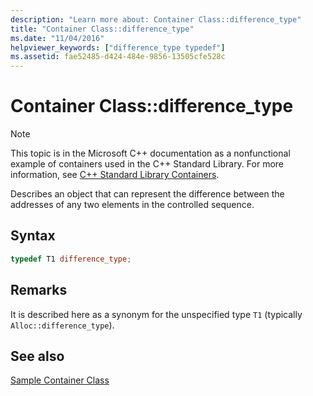 ```yaml
---
description: "Learn more about: Container Class::difference_type"
title: "Container Class::difference_type"
ms.date: "11/04/2016"
helpviewer_keywords: ["difference_type typedef"]
ms.assetid: fae52485-d424-484e-9856-13505cfe528c
---
```

# Container Class::difference_type

> [!NOTE]
> This topic is in the Microsoft C++ documentation as a nonfunctional example of containers used in the C++ Standard Library. For more information, see [C++ Standard Library Containers](../standard-library/stl-containers.md).

Describes an object that can represent the difference between the addresses of any two elements in the controlled sequence.

## Syntax

```cpp
typedef T1 difference_type;
```

## Remarks

It is described here as a synonym for the unspecified type `T1` (typically `Alloc::difference_type`).

## See also

[Sample Container Class](../standard-library/sample-container-class.md)
